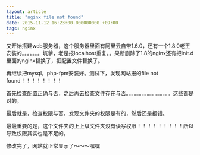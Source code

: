 ```yaml
---
layout: article
title: "nginx file not found"
date: 2015-11-12 16:23:00.000000000 +09:00
tags: nginx
---
```


又开始搭建web服务器，这个服务器里面有阿里云自带1.6.0，还有一个1.8.0老王安装的。。。。。。。坑爹，老是报localhost重复。。果断删除了1.8的nginx还有把init.d里面的nginx替换了，把配置文件替换了。

再继续把mysql，php-fpm安装好。测试下，发现网站报的file not found！！！！！！！！

首先检查配置正确与否，之后再去检查文件存在与否。。。。。。。。。。。。。。。。。这些都是对的。

最后就是，检查权限与否。发现文件夹的权限是有的，然后还是报错。

最最重要的是，这个文件夹的上上级文件夹没有读写权限！！！！！！！！！所以导致权限其实也是不足的。

修改完了，网站就正常显示了～～～嘿嘿
